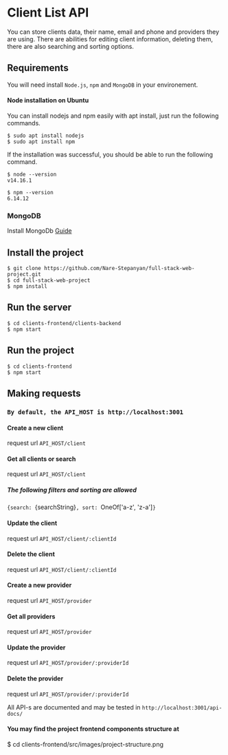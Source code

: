 # Client List API

You can store clients data, their name, email and phone and providers they are using. There are abilities for editing client information, deleting them, there are also searching and sorting options.

## Requirements

You will need install `Node.js`, `npm` and `MongoDB` in your environement.

#### Node installation on Ubuntu

You can install nodejs and npm easily with apt install, just run the following commands.

    $ sudo apt install nodejs
    $ sudo apt install npm

If the installation was successful, you should be able to run the following command.

    $ node --version
    v14.16.1

    $ npm --version
    6.14.12

### MongoDB

Install MongoDb [Guide](https://docs.mongodb.com/manual/administration/install-community/)

## Install the project

    $ git clone https://github.com/Nare-Stepanyan/full-stack-web-project.git
    $ cd full-stack-web-project
    $ npm install

## Run the server

    $ cd clients-frontend/clients-backend
    $ npm start

## Run the project

    $ cd clients-frontend
    $ npm start

## Making requests

### `By default, the API_HOST is http://localhost:3001`

#### Create a new client

request url `API_HOST/client`

#### Get all clients or search

request url `API_HOST/client`

##### The following filters and sorting are allowed

`{search: `{searchString}`, sort: `OneOf['a-z', 'z-a']`}`

#### Update the client

request url `API_HOST/client/:clientId`

#### Delete the client

request url `API_HOST/client/:clientId`

#### Create a new provider

request url `API_HOST/provider`

#### Get all providers

request url `API_HOST/provider`

#### Update the provider

request url `API_HOST/provider/:providerId`

#### Delete the provider

request url `API_HOST/provider/:providerId`

All API-s are documented and may be tested in `http://localhost:3001/api-docs/`

#### You may find the project frontend components structure at

$ cd clients-frontend/src/images/project-structure.png
